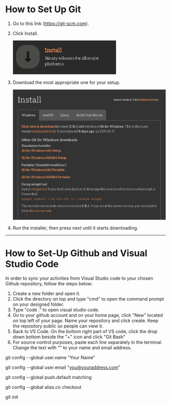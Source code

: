 # How to Set Up Git

1. Go to this link (https://git-scm.com).
2. Click Install.

    ![](pictures/click%20install.png)

3. Download the most appropriate one for your setup.

    ![](pictures/Installer.png)

4. Run the installer, then press next until it starts downloading.

---

# How to Set-Up Github and Visual Studio Code

In order to sync your activities from Visual Studio code to your chosen Github repository, follow the steps below:

1. Create a new folder and open it.
2. Click the directory on top and type "cmd" to open the command prompt on your designed folder.
3. Type "code ." to open visual studio code.
4. Go to your github account and on your home page, click "New" located on top left of your page. Name your repository and click create. Keep the repository public so people can view it.
5. Back to VS Code. On the bottom right part of VS code, click the drop down bottom beside the "+" icon and click "Git Bash"
6. For source control purposes, paste each line separately in the terminal. Change the text with "" to your name and email address.

git config --global user.name "Your Name"

git config --global user.email "you@youraddress.com"

git config --global push.default matching

git config --global alias.co checkout

git init



